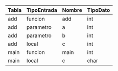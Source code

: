 | Tabla | TipoEntrada | Nombre | TipoDato |
| ----- | ----------- | ------ | -------- |
| add   | funcion     | add    | int      |
| add   | parametro   | a      | int      |
| add   | parametro   | b      | int      |
| add   | local       | c      | int      |
| main  | funcion     | main   | int      |
| main  | local       | c      | char     |
